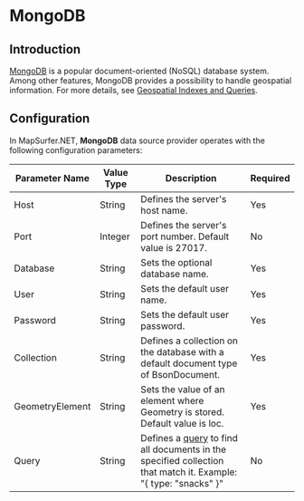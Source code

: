 # MongoDB 

## Introduction

[MongoDB](http://www.mongodb.org/) is a popular document-oriented (NoSQL) database system. Among other features, MongoDB provides a possibility to handle geospatial information. For more details, see [Geospatial Indexes and Queries](http://docs.mongodb.org/manual/applications/geospatial-indexes/).

## Configuration

In MapSurfer.NET, **MongoDB** data source provider operates with the following configuration parameters:

Parameter Name | Value Type | Description | Required
------------ | ------------- | ------------- | -------------
Host | String | Defines the server's host name. | Yes
Port | Integer | Defines the server's port number. Default value is 27017. | No
Database | String |  Sets the optional database name. | Yes
User | String | Sets the default user name. | Yes
Password | String | Sets the default user password. | Yes
Collection | String | Defines a collection on the database with a default document type of BsonDocument. | Yes
GeometryElement | String | Sets the value of an element where Geometry is stored. Default value is loc.| Yes
Query | String |  Defines a [query](http://docs.mongodb.org/manual/tutorial/query-documents/) to find all documents in the specified collection that match it. Example: "{ type: "snacks" }"| No


